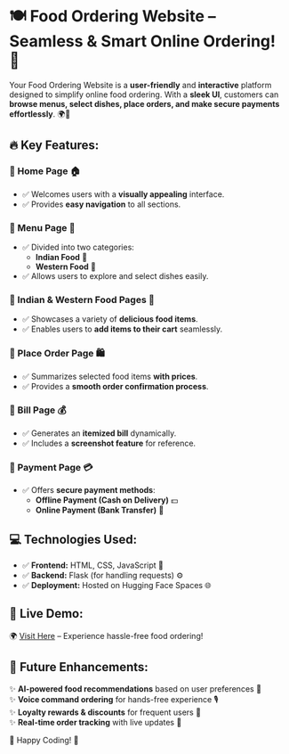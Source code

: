 # 🍽️ Food Ordering Website – Seamless & Smart Online Ordering! 🚀

Your Food Ordering Website is a **user-friendly** and **interactive** platform designed to simplify online food ordering. With a **sleek UI**, customers can **browse menus, select dishes, place orders, and make secure payments effortlessly**. 🌍🍕

## 🔥 Key Features:

### 🔹 Home Page 🏠
- ✅ Welcomes users with a **visually appealing** interface.
- ✅ Provides **easy navigation** to all sections.

### 🔹 Menu Page 📜
- ✅ Divided into two categories:
  - **Indian Food** 🍛
  - **Western Food** 🍔
- ✅ Allows users to explore and select dishes easily.

### 🔹 Indian & Western Food Pages 🥘
- ✅ Showcases a variety of **delicious food items**.
- ✅ Enables users to **add items to their cart** seamlessly.

### 🔹 Place Order Page 🛍️
- ✅ Summarizes selected food items **with prices**.
- ✅ Provides a **smooth order confirmation process**.

### 🔹 Bill Page 💰
- ✅ Generates an **itemized bill** dynamically.
- ✅ Includes a **screenshot feature** for reference.

### 🔹 Payment Page 💳
- ✅ Offers **secure payment methods**:
  - **Offline Payment (Cash on Delivery)** 💵
  - **Online Payment (Bank Transfer)** 🏦

## 💻 Technologies Used:

- ✅ **Frontend:** HTML, CSS, JavaScript 🎨
- ✅ **Backend:** Flask (for handling requests) ⚙️
- ✅ **Deployment:** Hosted on Hugging Face Spaces 🌐

## 🚀 Live Demo:

🌍 [Visit Here](#) – Experience hassle-free food ordering!

## 🔮 Future Enhancements:

✨ **AI-powered food recommendations** based on user preferences 🤖  
✨ **Voice command ordering** for hands-free experience 🎙️  
✨ **Loyalty rewards & discounts** for frequent users 🎁  
✨ **Real-time order tracking** with live updates 📍  

🚀 Happy Coding! 🎉
